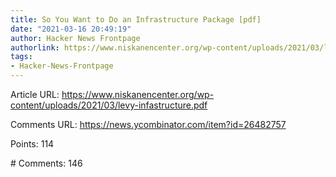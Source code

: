```yaml
---
title: So You Want to Do an Infrastructure Package [pdf]
date: "2021-03-16 20:49:19"
author: Hacker News Frontpage
authorlink: https://www.niskanencenter.org/wp-content/uploads/2021/03/levy-infastructure.pdf
tags:
- Hacker-News-Frontpage
---
```


<p>Article URL: <a href="https://www.niskanencenter.org/wp-content/uploads/2021/03/levy-infastructure.pdf">https://www.niskanencenter.org/wp-content/uploads/2021/03/levy-infastructure.pdf</a></p>
<p>Comments URL: <a href="https://news.ycombinator.com/item?id=26482757">https://news.ycombinator.com/item?id=26482757</a></p>
<p>Points: 114</p>
<p># Comments: 146</p>
